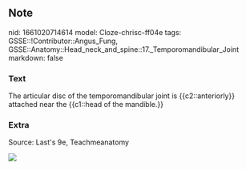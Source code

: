 ## Note
nid: 1661020714614
model: Cloze-chrisc-ff04e
tags: GSSE::!Contributor::Angus_Fung, GSSE::Anatomy::Head_neck_and_spine::17._Temporomandibular_Joint
markdown: false

### Text
The articular disc of the temporomandibular joint is {{c2::anteriorly}} attached near the {{c1::head of the mandible.}}

### Extra
Source: Last's 9e, Teachmeanatomy
<div><img src=
"boney-surfaces-of-the-temporomandibular-joint.jpg"></div>
